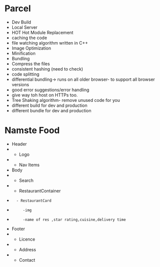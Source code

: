 # Parcel

- Dev Build
- Local Server
- HOT Hot Module Replacement
- caching the code
- file watching algorithm written in C++
- Image Optimization
- Minification
- Bundling
- Compress the files
- consistent hashing (need to check)
- code splitting
- differential bundling-> runs on all older browser- to support all browser versions
- good error suggestions/error handling
- give way toh host on HTTPs too.
- Tree Shaking algorithm- remove unused code for you
- different build for dev and production
- different bundle for dev and production

# Namste Food

- Header
- - Logo
- - Nav Items
- Body
- - Search
- - RestaurantContainer
-       - RestaurantCard
-          -img
-          -name of res ,star rating,cuisine,delivery time
- Footer
- - Licence
- - Address
- - Contact
